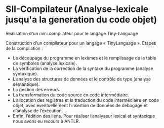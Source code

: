 # SII-Compilateur (Analyse-lexicale jusqu'a la generation du code objet)
Réalisation d'un mini compilateur pour le langage Tiny-Language

Construction  d'un compilateur pour un langage « TinyLanguage ».
Etapes de la compilation :
- Le découpage du programme en lexèmes et le remplissage de la table de symboles (analyse lexicale).
- La vérification de la correction de la syntaxe du programme (analyse syntaxique).
- L’analyse des structures de données et le contrôle de type (analyse sémantique).
- La gestion des erreurs.
- La transformation du code source en code intermédiaire.
- L’allocation des registres et la traduction du code intermédiaire en code objet, avec éventuellement l’insertion 
de données de débogage et d’analyse de l’exécution.
- Enfin, l’édition des liens.
Pour réaliser l’analyseur lexical et syntaxique nous avons eu recours à ANTLR.
